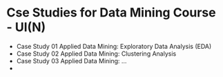 # Cse Studies for Data Mining Course  - UI(N)

* Case Study 01 Applied Data Mining: Exploratory Data Analysis (EDA)
* Case Study 02 Applied Data Mining: Clustering Analysis
* Case Study 03 Applied Data Mining: ...
* 

